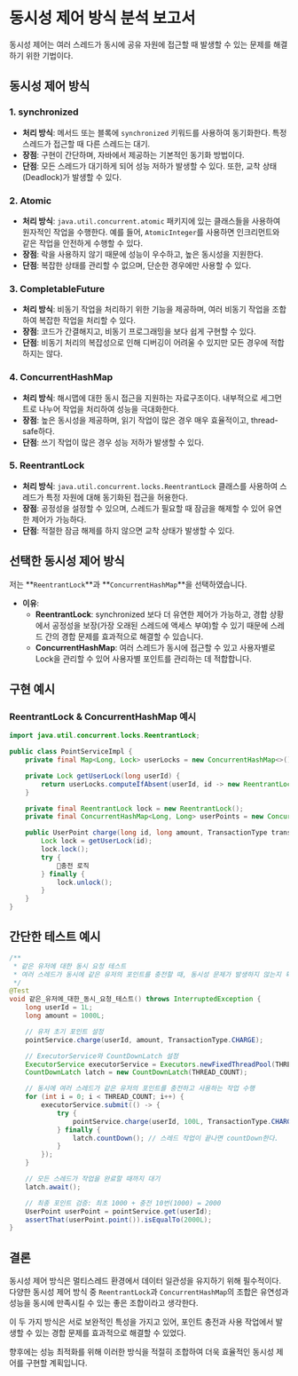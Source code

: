 # 동시성 제어 방식 분석 보고서
동시성 제어는 여러 스레드가 동시에 공유 자원에 접근할 때 발생할 수 있는 문제를 해결하기 위한 기법이다.

## 동시성 제어 방식

### 1. synchronized
- **처리 방식**: 메서드 또는 블록에 `synchronized` 키워드를 사용하여 동기화한다. 특정 스레드가 접근할 때 다른 스레드는 대기.
- **장점**: 구현이 간단하며, 자바에서 제공하는 기본적인 동기화 방법이다.
- **단점**: 모든 스레드가 대기하게 되어 성능 저하가 발생할 수 있다. 또한, 교착 상태(Deadlock)가 발생할 수 있다.

### 2. Atomic
- **처리 방식**: `java.util.concurrent.atomic` 패키지에 있는 클래스들을 사용하여 원자적인 작업을 수행한다. 예를 들어, `AtomicInteger`를 사용하면 인크리먼트와 같은 작업을 안전하게 수행할 수 있다.
- **장점**: 락을 사용하지 않기 때문에 성능이 우수하고, 높은 동시성을 지원한다.
- **단점**: 복잡한 상태를 관리할 수 없으며, 단순한 경우에만 사용할 수 있다.

### 3. CompletableFuture
- **처리 방식**: 비동기 작업을 처리하기 위한 기능을 제공하며, 여러 비동기 작업을 조합하여 복잡한 작업을 처리할 수 있다.
- **장점**: 코드가 간결해지고, 비동기 프로그래밍을 보다 쉽게 구현할 수 있다.
- **단점**: 비동기 처리의 복잡성으로 인해 디버깅이 어려울 수 있지만 모든 경우에 적합하지는 않다.

### 4. ConcurrentHashMap
- **처리 방식**: 해시맵에 대한 동시 접근을 지원하는 자료구조이다. 내부적으로 세그먼트로 나누어 작업을 처리하여 성능을 극대화한다.
- **장점**: 높은 동시성을 제공하며, 읽기 작업이 많은 경우 매우 효율적이고, thread-safe하다.
- **단점**: 쓰기 작업이 많은 경우 성능 저하가 발생할 수 있다.

### 5. ReentrantLock
- **처리 방식**: `java.util.concurrent.locks.ReentrantLock` 클래스를 사용하여 스레드가 특정 자원에 대해 동기화된 접근을 허용한다. 
- **장점**: 공정성을 설정할 수 있으며, 스레드가 필요할 때 잠금을 해제할 수 있어 유연한 제어가 가능하다.
- **단점**: 적절한 잠금 해제를 하지 않으면 교착 상태가 발생할 수 있다.

## 선택한 동시성 제어 방식
저는 **`ReentrantLock`**과 **`ConcurrentHashMap`**을 선택하였습니다. 

- **이유**:
  - **ReentrantLock**: synchronized 보다 더 유연한 제어가 가능하고, 경합 상황에서 공정성을 보장(가장 오래된 스레드에 액세스 부여)할 수 있기 때문에 스레드 간의 경합 문제를 효과적으로 해결할 수 있습니다.
  - **ConcurrentHashMap**: 여러 스레드가 동시에 접근할 수 있고 사용자별로 Lock을 관리할 수 있어 사용자별 포인트를 관리하는 데 적합합니다.

## 구현 예시

### ReentrantLock &  ConcurrentHashMap 예시
```java
import java.util.concurrent.locks.ReentrantLock;

public class PointServiceImpl {
    private final Map<Long, Lock> userLocks = new ConcurrentHashMap<>();

    private Lock getUserLock(long userId) {
        return userLocks.computeIfAbsent(userId, id -> new ReentrantLock(true));
    }

    private final ReentrantLock lock = new ReentrantLock();
    private final ConcurrentHashMap<Long, Long> userPoints = new ConcurrentHashMap<>();

    public UserPoint charge(long id, long amount, TransactionType transactionType) {
        Lock lock = getUserLock(id);
        lock.lock();
        try {
            충전 로직
        } finally {
            lock.unlock();
        }
    }
}
```

## 간단한 테스트 예시
```java
/**
 * 같은 유저에 대한 동시 요청 테스트
 * 여러 스레드가 동시에 같은 유저의 포인트를 충전할 때, 동시성 문제가 발생하지 않는지 확인한다.
 */
@Test
void 같은_유저에_대한_동시_요청_테스트() throws InterruptedException {
    long userId = 1L;
    long amount = 1000L;

    // 유저 초기 포인트 설정
    pointService.charge(userId, amount, TransactionType.CHARGE);

    // ExecutorService와 CountDownLatch 설정
    ExecutorService executorService = Executors.newFixedThreadPool(THREAD_COUNT);
    CountDownLatch latch = new CountDownLatch(THREAD_COUNT);

    // 동시에 여러 스레드가 같은 유저의 포인트를 충전하고 사용하는 작업 수행
    for (int i = 0; i < THREAD_COUNT; i++) {
        executorService.submit(() -> {
            try {
                pointService.charge(userId, 100L, TransactionType.CHARGE);
            } finally {
                latch.countDown(); // 스레드 작업이 끝나면 countDown한다.
            }
        });
    }

    // 모든 스레드가 작업을 완료할 때까지 대기
    latch.await();

    // 최종 포인트 검증: 최초 1000 + 충전 10번(1000) = 2000
    UserPoint userPoint = pointService.get(userId);
    assertThat(userPoint.point()).isEqualTo(2000L);
}
```

## 결론
동시성 제어 방식은 멀티스레드 환경에서 데이터 일관성을 유지하기 위해 필수적이다.
다양한 동시성 제어 방식 중 `ReentrantLock`과 `ConcurrentHashMap`의 조합은 유연성과 성능을 동시에 만족시킬 수 있는 좋은 조합이라고 생각한다.

이 두 가지 방식은 서로 보완적인 특성을 가지고 있어, 포인트 충전과 사용 작업에서 발생할 수 있는 경합 문제를 효과적으로 해결할 수 있었다.

향후에는 성능 최적화를 위해 이러한 방식을 적절히 조합하여 더욱 효율적인 동시성 제어를 구현할 계획입니다.
